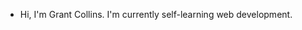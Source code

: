 - Hi, I'm Grant Collins. I'm currently self-learning web development.

<!---
grantcollins03/grantcollins03 is a ✨ special ✨ repository because its `README.md` (this file) appears on your GitHub profile.
You can click the Preview link to take a look at your changes.
--->
